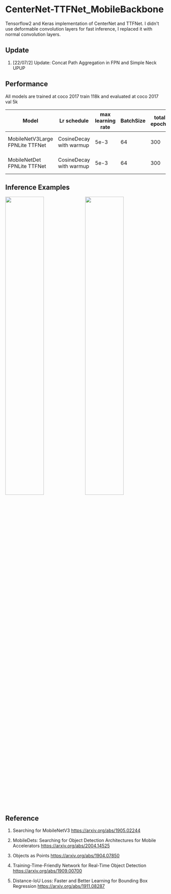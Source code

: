 #  CenterNet-TTFNet_MobileBackbone
Tensorflow2 and Keras implementation of CenterNet and TTFNet. I didn't use deformable convolution layers for fast inference, I replaced it with normal convolution layers. 

## Update
1. [22/07/2] Update: Concat Path Aggregation in FPN and Simple Neck UPUP

## Performance
All models are trained at coco 2017 train 118k and evaluated at coco 2017 val 5k

Model | Lr schedule  | max learning rate | BatchSize | total epochs | kernel regulaization | optimizer | Loss | Input Size | Training Precision | Params[M] | FLOPs[G] | mAP 0.5:0.95@0.05 |
| ------------------------------------- | ------------- | ------------- | ------------- | ------------- | ------------- | ------------- | ------------- | ------------- | ------------- | ------------- | ------------- | ------------- |
MobileNetV3Large FPNLite TTFNet | CosineDecay with warmup | 5e-3 | 64 | 300 | 3e-5 | Gradient Centralization SGDM | Focal, DIOU |320x320| FP16 | 1.8 | 1.3 | 23.1 |
MobileNetDet FPNLite TTFNet | CosineDecay with warmup | 5e-3 | 64 | 300 | 3e-5 | Gradient Centralization SGDM | Focal, DIOU |320x320| FP16 | 3.1 | 1.4 | 23.6 |

## Inference Examples
<img width="49%" src="https://user-images.githubusercontent.com/89026839/182117434-206eb018-9abf-4f24-b4fb-522c3e971c6c.png"/> <img width="49%" src="https://user-images.githubusercontent.com/89026839/182117529-4a7cb8aa-ff5d-4bf1-8d7a-3bde7b7448c6.png"/>

## Reference
1. Searching for MobileNetV3 https://arxiv.org/abs/1905.02244

2. MobileDets: Searching for Object Detection Architectures for Mobile Accelerators https://arxiv.org/abs/2004.14525

3. Objects as Points https://arxiv.org/abs/1904.07850

4. Training-Time-Friendly Network for Real-Time Object Detection https://arxiv.org/abs/1909.00700

5. Distance-IoU Loss: Faster and Better Learning for Bounding Box Regression https://arxiv.org/abs/1911.08287

